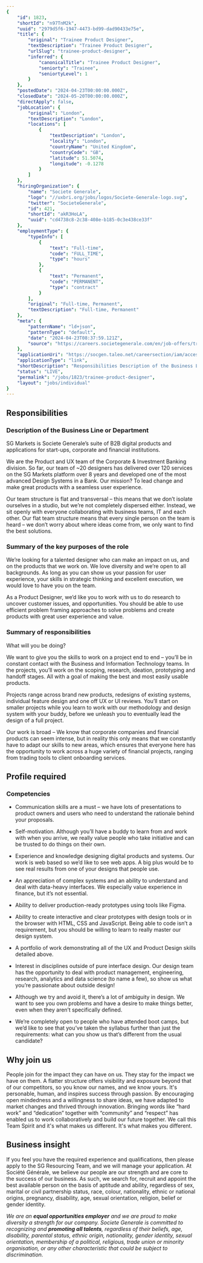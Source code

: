 ```yaml
---
{
	"id": 1823,
	"shortId": "n97TnM2k",
	"uuid": "2979d5f6-1947-4473-bd99-dad90433e75e",
	"title": {
		"original": "Trainee Product Designer",
		"textDescription": "Trainee Product Designer",
		"urlSlug": "trainee-product-designer",
		"inferred": {
			"canonicalTitle": "Trainee Product Designer",
			"seniorty": "Trainee",
			"seniortyLevel": 1
		}
	},
	"postedDate": "2024-04-23T00:00:00.000Z",
	"closedDate": "2024-05-20T00:00:00.000Z",
	"directApply": false,
	"jobLocation": {
		"original": "London",
		"textDescription": "London",
		"locations": [
			{
				"textDescription": "London",
				"locality": "London",
				"countryName": "United Kingdom",
				"countryCode": "GB",
				"latitude": 51.5074,
				"longitude": -0.1278
			}
		]
	},
	"hiringOrganization": {
		"name": "Societe Generale",
		"logo": "//uxbri.org/jobs/logos/Societe-Generale-logo.svg",
		"twitter": "SocieteGenerale",
		"id": 421,
		"shortId": "akR3HoLA",
		"uuid": "cd4738c8-2c38-408e-b185-0c3e438ce33f"
	},
	"employmentType": {
		"typeInfo": [
			{
				"text": "Full-time",
				"code": "FULL_TIME",
				"type": "hours"
			},
			{
				"text": "Permanent",
				"code": "PERMANENT",
				"type": "contract"
			}
		],
		"original": "Full-time, Permanent",
		"textDescription": "Full-time, Permanent"
	},
	"meta": {
		"patternName": "ld+json",
		"patternType": "default",
		"date": "2024-04-23T08:37:59.121Z",
		"source": "https://careers.societegenerale.com/en/job-offers/trainee-product-designer-24000BHR-en?src=JB-10600"
	},
	"applicationUri": "https://socgen.taleo.net/careersection/iam/accessmanagement/login.jsf?lang=en-GB&redirectionURI=https%3A%2F%2Fsocgen.taleo.net%2Fcareersection%2Fsgcareers%2Fjobapply.ftl%3Fjob%3D24000BHR%26src%3DJB-10600%26lang%3Den-gb%26pcid%3Dlvbysxv3a2phwvt2&TARGET=https%3A%2F%2Fsocgen.taleo.net%2Fcareersection%2Fsgcareers%2Fjobapply.ftl%3Fjob%3D24000BHR%26src%3DJB-10600%26lang%3Den-gb%26pcid%3Dlvbysxv3a2phwvt2",
	"applicationType": "link",
	"shortDescription": "Responsibilities Description of the Business Line or Department SG Markets is Societe Generale’s’ suite of B2B digital products and applications for start-ups-, corporate and financial institutions.",
	"status": "LIVE",
	"permalink": "/jobs/1823/trainee-product-designer",
	"layout": "jobs/individual"
}
---
```

<h2>Responsibilities</h2><h3>Description of the Business Line or Department</h3><p>SG Markets is Societe Generale’s suite of B2B digital products and applications for start-ups, corporate and financial institutions.</p><p>We are the Product and UX team of the Corporate &amp; Investment Banking division. So far, our team of ~20 designers has delivered over 120 services on the SG Markets platform over 8 years and developed one of the most advanced Design Systems in a Bank. Our mission? To lead change and make great products with a seamless user experience.</p><p>Our team structure is flat and transversal – this means that we don’t isolate ourselves in a studio, but we’re not completely dispersed either. Instead, we sit openly with everyone collaborating with business teams, IT and each other. Our flat team structure means that every single person on the team is heard – we don’t worry about where ideas come from, we only want to find the best solutions.</p><h3>Summary of the key purposes of the role</h3><p>We’re looking for a talented designer who can make an impact on us, and on the products that we work on. We love diversity and we’re open to all backgrounds. As long as you can show us your passion for user experience, your skills in strategic thinking and excellent execution, we would love to have you on the team.</p><p>As a Product Designer, we’d like you to work with us to do research to uncover customer issues, and opportunities. You should be able to use efficient problem framing approaches to solve problems and create products with great user experience and value.</p><h3>Summary of responsibilities</h3><p>What will you be doing?</p><p>We want to give you the skills to work on a project end to end – you’ll be in constant contact with the Business and Information Technology teams. In the projects, you’ll work on the scoping, research, ideation, prototyping and handoff stages. All with a goal of making the best and most easily usable products.</p><p>Projects range across brand new products, redesigns of existing systems, individual feature design and one off UX or UI reviews. You’ll start on smaller projects while you learn to work with our methodology and design system with your buddy, before we unleash you to eventually lead the design of a full project.</p><p>Our work is broad – We know that corporate companies and financial products can seem intense, but in reality this only means that we constantly have to adapt our skills to new areas, which ensures that everyone here has the opportunity to work across a huge variety of financial projects, ranging from trading tools to client onboarding services.</p><h2>Profile required</h2><h3>Competencies</h3><ul><li><p>Communication skills are a must – we have lots of presentations to product owners and users who need to understand the rationale behind your proposals.</p></li><li><p>Self-motivation. Although you’ll have a buddy to learn from and work with when you arrive, we really value people who take initiative and can be trusted to do things on their own.</p></li><li><p>Experience and knowledge designing digital products and systems. Our work is web based so we’d like to see web apps. A big plus would be to see real results from one of your designs that people use.</p></li><li><p>An appreciation of complex systems and an ability to understand and deal with data-heavy interfaces. We especially value experience in finance, but it’s not essential.</p></li><li><p>Ability to deliver production-ready prototypes using tools like Figma.</p></li><li><p>Ability to create interactive and clear prototypes with design tools or in the browser with HTML, CSS and JavaScript. Being able to code isn’t a requirement, but you should be willing to learn to really master our design system.</p></li><li><p>A portfolio of work demonstrating all of the UX and Product Design skills detailed above.</p></li><li><p>Interest in disciplines outside of pure interface design. Our design team has the opportunity to deal with product management, engineering, research, analytics and data science (to name a few), so show us what you’re passionate about outside design!</p></li><li><p>Although we try and avoid it, there’s a lot of ambiguity in design. We want to see you own problems and have a desire to make things better, even when they aren’t specifically defined.</p></li><li><p>We’re completely open to people who have attended boot camps, but we’d like to see that you’ve taken the syllabus further than just the requirements: what can you show us that’s different from the usual candidate?</p></li></ul><h2>Why join us</h2><p>People join for the impact they can have on us. They stay for the impact we have on them. A flatter structure offers visibility and exposure beyond that of our competitors, so you know our names, and we know yours. It's personable, human, and inspires success through passion. By encouraging open mindedness and a willingness to share ideas, we have adapted to market changes and thrived through innovation. Bringing words like “hard work” and “dedication” together with “community” and “respect” has enabled us to work collaboratively and build our future together. We call this Team Spirit and it's what makes us different. It's what makes you different.</p><h2>Business insight</h2><p>If you feel you have the required experience and qualifications, then please apply to the SG Resourcing Team, and we will manage your application. At Société Générale, we believe our people are our strength and are core to the success of our business. As such, we search for, recruit and appoint the best available person on the basis of aptitude and ability, regardless of sex, marital or civil partnership status, race, colour, nationality, ethnic or national origins, pregnancy, disability, age, sexual orientation, religion, belief or gender&nbsp;identity.</p><p><em>We are an </em><strong><em>equal opportunities employer</em></strong><em> and we are proud to make diversity a strength for our company. Societe Generale is committed to recognizing and </em><strong><em>promoting all talents</em></strong><em>, regardless of their beliefs, age, disability, parental status, ethnic origin, nationality, gender identity, sexual orientation, membership of a political, religious, trade union or minority organisation, or any other characteristic that could be subject to discrimination.</em></p>
